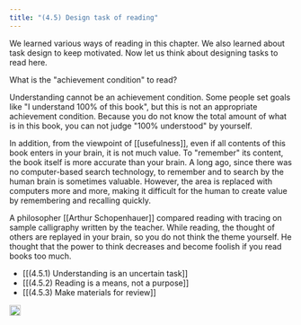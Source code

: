 ```yaml
---
title: "(4.5) Design task of reading"
---
```


We learned various ways of reading in this chapter. We also learned about task design to keep motivated. Now let us think about designing tasks to read here.

What is the "achievement condition" to read?

Understanding cannot be an achievement condition. Some people set goals like "I understand 100% of this book", but this is not an appropriate achievement condition. Because you do not know the total amount of what is in this book, you can not judge "100% understood" by yourself.

In addition, from the viewpoint of [[usefulness]], even if all contents of this book enters in your brain, it is not much value. To "remember" its content, the book itself is more accurate than your brain. A long ago, since there was no computer-based search technology, to remember and to search by the human brain is sometimes valuable. However, the area is replaced with computers more and more, making it difficult for the human to create value by remembering and recalling quickly.

A philosopher [[Arthur Schopenhauer]] compared reading with tracing on sample calligraphy written by the teacher. While reading, the thought of others are replayed in your brain, so you do not think the theme yourself. He thought that the power to think decreases and become foolish if you read books too much.

- [[(4.5.1) Understanding is an uncertain task]]
- [[(4.5.2) Reading is a means, not a purpose]]
- [[(4.5.3) Make materials for review]]
<img src='https://scrapbox.io/api/pages/nishio-en/en/icon' alt='en.icon' height="19.5"/>